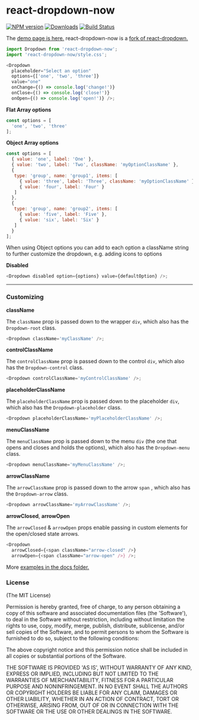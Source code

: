 # react-dropdown-now

[![NPM version][npm-image]][npm-url]
[![Downloads][downloads-image]][downloads-url]
[![Build Status][build-image]][repo-url]

The [demo page is here.][1] react-dropdown-now is a [fork of react-dropdown.][0]

```Javascript
import Dropdown from 'react-dropdown-now';
import 'react-dropdown-now/style.css';

<Dropdown
  placeholder="Select an option"
  options={['one', 'two', 'three']}
  value="one"
  onChange={() => console.log('change!')}
  onClose={() => console.log('close!')}
  onOpen={() => console.log('open!')} />;
```

**Flat Array options**

```JavaScript
const options = [
  'one', 'two', 'three'
];
```

**Object Array options**

```JavaScript
const options = [
  { value: 'one', label: 'One' },
  { value: 'two', label: 'Two', className: 'myOptionClassName' },
  {
   type: 'group', name: 'group1', items: [
     { value: 'three', label: 'Three', className: 'myOptionClassName' },
     { value: 'four', label: 'Four' }
   ]
  },
  {
   type: 'group', name: 'group2', items: [
     { value: 'five', label: 'Five' },
     { value: 'six', label: 'Six' }
   ]
  }
];
```

When using Object options you can add to each option a className string to further customize the dropdown, e.g. adding icons to options

**Disabled**

```JavaScript
<Dropdown disabled option={options} value={defaultOption} />;
```

---

### Customizing

**className**

The `className` prop is passed down to the wrapper `div`, which also has the `Dropdown-root` class.

```JavaScript
<Dropdown className='myClassName' />;
```

**controlClassName**

The `controlClassName` prop is passed down to the control `div`, which also has the `Dropdown-control` class.

```JavaScript
<Dropdown controlClassName='myControlClassName' />;
```

**placeholderClassName**

The `placeholderClassName` prop is passed down to the placeholder `div`, which also has the `Dropdown-placeholder` class.

```JavaScript
<Dropdown placeholderClassName='myPlaceholderClassName' />;
```

**menuClassName**

The `menuClassName` prop is passed down to the menu `div` (the one that opens and closes and holds the options), which also has the `Dropdown-menu` class.

```JavaScript
<Dropdown menuClassName='myMenuClassName' />;
```

**arrowClassName**

The `arrowClassName` prop is passed down to the arrow `span` , which also has the `Dropdown-arrow` class.

```JavaScript
<Dropdown arrowClassName='myArrowClassName' />;
```

**arrowClosed**, **arrowOpen**

The `arrowClosed` & `arrowOpen` props enable passing in custom elements for the open/closed state arrows.

```JavaScript
<Dropdown
  arrowClosed={<span className="arrow-closed" />}
  arrowOpen={<span className="arrow-open" />} />;
```

More [examples in the docs folder.][2]

[0]: https://github.com/fraserxu/react-dropdown/issues/183
[1]: https://iambumblehead.github.io/react-dropdown-now/
[2]: https://github.com/iambumblehead/react-dropdown-now/tree/master/docs

### License

(The MIT License)

Permission is hereby granted, free of charge, to any person obtaining a copy of this software and associated documentation files (the 'Software'), to deal in the Software without restriction, including without limitation the rights to use, copy, modify, merge, publish, distribute, sublicense, and/or sell copies of the Software, and to permit persons to whom the Software is furnished to do so, subject to the following conditions:

The above copyright notice and this permission notice shall be included in all copies or substantial portions of the Software.

THE SOFTWARE IS PROVIDED 'AS IS', WITHOUT WARRANTY OF ANY KIND, EXPRESS OR IMPLIED, INCLUDING BUT NOT LIMITED TO THE WARRANTIES OF MERCHANTABILITY, FITNESS FOR A PARTICULAR PURPOSE AND NONINFRINGEMENT. IN NO EVENT SHALL THE AUTHORS OR COPYRIGHT HOLDERS BE LIABLE FOR ANY CLAIM, DAMAGES OR OTHER LIABILITY, WHETHER IN AN ACTION OF CONTRACT, TORT OR OTHERWISE, ARISING FROM, OUT OF OR IN CONNECTION WITH THE SOFTWARE OR THE USE OR OTHER DEALINGS IN THE SOFTWARE.

[npm-image]: https://img.shields.io/npm/v/react-dropdown-now.svg?style=flat-square
[npm-url]: https://npmjs.org/package/react-dropdown-now
[downloads-image]: http://img.shields.io/npm/dm/react-dropdown-now.svg?style=flat-square
[downloads-url]: https://npmjs.org/package/react-dropdown-now
[build-image]: https://github.com/iambumblehead/react-dropdown-now/workflows/test-component/badge.svg
[repo-url]: https://github.com/iambumblehead/react-dropdown-now
